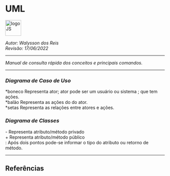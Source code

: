 # **UML**
<div>
<img src="https://upload.wikimedia.org/wikipedia/commons/thumb/d/d5/UML_logo.svg/400px-UML_logo.svg.png" alt="logoJS" width="50px"/> 
</div>


*Autor: Walysson dos Reis  
Revisão: 17/06/2022*

----------------------------------------------
*Manual de consulta rápida dos conceitos e principais comandos.*  

---------------------
### *Diagrama de Caso de Uso* 
\*boneco Representa ator; ator pode ser um usuário ou sistema ; que tem ações.  
\*balão Representa as ações do do ator.  
\*setas Representa as relações entre atores e ações.  

### *Diagrama de Classes*
\- Representa atributo/método privado  
\+ Representa atributo/método público  
\: Após dois pontos pode-se informar o tipo do atributo ou retorno de método.  

--------
## Referências 
